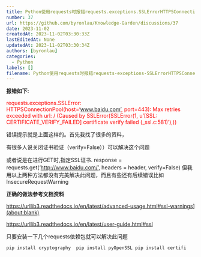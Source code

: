 ```yaml
---
title: Python使用requests时报错requests.exceptions.SSLErrorHTTPSConnectionPool.md
number: 37
url: https://github.com/byronlau/Knowledge-Garden/discussions/37
date: 2023-11-02
createdAt: 2023-11-02T03:30:33Z
lastEditedAt: None
updatedAt: 2023-11-02T03:30:34Z
authors: [byronlau]
categories: 
  - Python
labels: []
filename: Python使用requests时报错requests-exceptions-SSLErrorHTTPSConnectionPool-md.md
---
```


**报错如下:**

 <span style="color: red;">requests.exceptions.SSLError: HTTPSConnectionPool(host=‘www.baidu.com’, port=443): Max retries exceeded with url: / (Caused by SSLError(SSLError(1, u’[SSL: CERTIFICATE_VERIFY_FAILED] certificate verify failed (_ssl.c:581)’),))</span>

<!-- more -->

错误提示就是上面这样的。首先我找了很多的资料，

有很多人说关闭证书验证（verify=False））可以解决这个问题

或者说是在进行GET时,指定SSL证书.
response = requests.get(‘http://www.baidu.com/’, headers = header, verify=False)
但我用以上两种方法都没有完美解决此问题，而且有些还有后续错误比如InsecureRequestWarning

**正确的做法参考文档资料**

https://urllib3.readthedocs.io/en/latest/advanced-usage.html#ssl-warnings](about:blank)

https://urllib3.readthedocs.io/en/latest/user-guide.html#ssl

只要安装一下几个requests依赖包就可以解决此问题
``` python
pip install cryptography  pip install pyOpenSSL pip install certifi
```
<script src="https://giscus.app/client.js"
    data-repo="byronlau/Knowledge-Garden"
    data-repo-id="R_kgDOKkfaDQ"
    data-mapping="number"
    data-term="37"
    data-reactions-enabled="1"
    data-emit-metadata="0"
    data-input-position="bottom"
    data-theme="light"
    data-lang="zh-CN"
    crossorigin="anonymous"
    async>
</script>
        